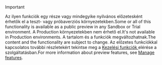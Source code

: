 > [!IMPORTANT]
> <span data-ttu-id="333a5-101">Az ilyen funkciók egy része vagy mindegyike nyilvános előzetesként érhetők el a teszt- vagy próbaverziós környezetekben.</span><span class="sxs-lookup"><span data-stu-id="333a5-101">Some or all of this functionality is available as a public preview in any Sandbox or Trial environment.</span></span> <span data-ttu-id="333a5-102">A Production környezetekben nem érhető el.</span><span class="sxs-lookup"><span data-stu-id="333a5-102">It's not available in Production environments.</span></span> <span data-ttu-id="333a5-103">A tartalom és a funkciók megváltozhatnak.</span><span class="sxs-lookup"><span data-stu-id="333a5-103">The content and the functionality are subject to change.</span></span> <span data-ttu-id="333a5-104">Az előzetes funkciókkal kapcsolatos további részletekért tekintse meg a [Kezelési funkciók ](../hr-admin-manage-features.md)elérése a szolgáltatásban.</span><span class="sxs-lookup"><span data-stu-id="333a5-104">For more information about preview features, see [Manage features](../hr-admin-manage-features.md).</span></span>